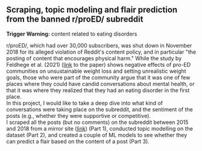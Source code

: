 ## Scraping, topic modeling and flair prediction from the banned r/proED/ subreddit
**Trigger Warning:** content related to eating disorders

r/proED/, which had over 30,000 subscribers, was shut down in November 2018 for its alleged violation of Reddit's content policy, and in particular "the posting of content that encourages physical harm." While the study by Feldhege et al. (2021) ([link](https://www.ncbi.nlm.nih.gov/pmc/articles/PMC8529462/) to the paper) shows negative effects of pro-ED communities on unsustainable weight loss and setting unrealistic weight goals, those who were part of the community argue that it was one of few places where they could have candid conversations about mental health, or that it was where they realized that they had an eating disorder in the first place. \
In this project, I would like to take a deep dive into what kind of conversations were taking place on the subreddit, and the sentiment of the posts (e.g., whether they were supportive or competitive). \
I scraped all the posts (but no comments) on the subreddit between 2015 and 2018 from a mirror site ([link](https://goutiest-zorse-5012.dataplicity.io/)) (Part 1), conducted topic modelling on the dataset (Part 2), and created a couple of ML models to see whether they can predict a flair based on the content of a post (Part 3).
